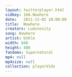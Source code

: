 ```yaml
---
layout: twitterplayer.html
vidkey: 104-Nowhere
date:   2011-12-02 10:00:00
title:  Nowhere
creators: Luminosity
song: Nowhere
artist: Unkle
width: 848
height: 480
fandoms: Supernatural
mp4: null
mp4size: null
collection: playerVids
---
```


  <div>
  
  </div>
  